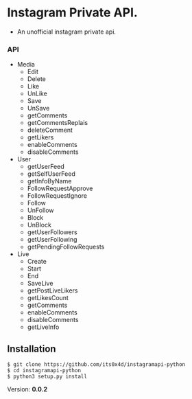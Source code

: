 # Instagram Private API.

- An unofficial instagram private api.

### API
- Media
    - Edit
    - Delete
    - Like
    - UnLike
    - Save
    - UnSave
    - getComments
    - getCommentsReplais
    - deleteComment
    - getLikers
    - enableComments
    - disableComments
- User
    - getUserFeed
    - getSelfUserFeed
    - getInfoByName
    - FollowRequestApprove
    - FollowRequestIgnore
    - Follow
    - UnFollow
    - Block
    - UnBlock
    - getUserFollowers
    - getUserFollowing
    - getPendingFollowRequests
- Live
    - Create
    - Start
    - End
    - SaveLive
    - getPostLiveLikers
    - getLikesCount
    - getComments
    - enableComments
    - disableComments
    - getLiveInfo


## Installation
```
$ git clone https://github.com/its0x4d/instagramapi-python
$ cd instagramapi-python
$ python3 setup.py install
```

Version: **0.0.2**
